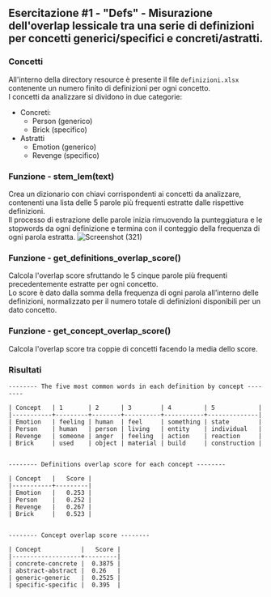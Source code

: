 ## Esercitazione #1 - "Defs" - Misurazione dell'overlap lessicale tra una serie di definizioni per concetti generici/specifici e concreti/astratti.

### Concetti
All'interno della directory resource è presente il file `definizioni.xlsx` contenente un numero finito di definizioni per ogni concetto.  
I concetti da analizzare si dividono in due categorie:
- Concreti:
  - Person (generico)
  - Brick (specifico)
- Astratti
  - Emotion (generico)
  - Revenge (specifico)

### Funzione - stem_lem(text)
Crea un dizionario con chiavi corrispondenti ai concetti da analizzare, contenenti una lista delle 5 parole più frequenti estratte dalle rispettive definizioni.  
Il processo di estrazione delle parole inizia rimuovendo la punteggiatura e le stopwords da ogni definizione e termina con il conteggio della frequenza di ogni parola estratta.
![Screenshot (321)](https://user-images.githubusercontent.com/66359850/199749976-d84a8097-7c14-441c-bfb7-7a726e95a645.png)

### Funzione - get_definitions_overlap_score()
Calcola l'overlap score sfruttando le 5 cinque parole più frequenti precedentemente estratte per ogni concetto.  
Lo score è dato dalla somma della frequenza di ogni parola all'interno delle definizioni, normalizzato per il numero totale di definizioni disponibili per un dato concetto.

### Funzione - get_concept_overlap_score()
Calcola l'overlap score tra coppie di concetti facendo la media dello score.

### Risultati
```
-------- The five most common words in each definition by concept --------

| Concept   | 1       | 2      | 3        | 4         | 5            |
|-----------+---------+--------+----------+-----------+--------------|
| Emotion   | feeling | human  | feel     | something | state        |
| Person    | human   | person | living   | entity    | individual   |
| Revenge   | someone | anger  | feeling  | action    | reaction     |
| Brick     | used    | object | material | build     | construction |


-------- Definitions overlap score for each concept --------

| Concept   |   Score |
|-----------+---------|
| Emotion   |   0.253 |
| Person    |   0.252 |
| Revenge   |   0.267 |
| Brick     |   0.523 |


-------- Concept overlap score --------

| Concept           |   Score |
|-------------------+---------|
| concrete-concrete |  0.3875 |
| abstract-abstract |  0.26   |
| generic-generic   |  0.2525 |
| specific-specific |  0.395  |
```
